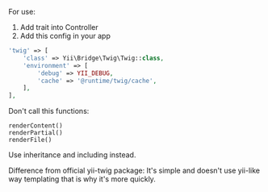 For use:
1) Add trait into Controller
2) Add this config in your app

```php
'twig' => [
    'class' => Yii\Bridge\Twig\Twig::class,
    'environment' => [
        'debug' => YII_DEBUG,
        'cache' => '@runtime/twig/cache',
    ],
],
```

Don't call this functions:
```
renderContent()
renderPartial()
renderFile()
```

Use inheritance and including instead.

Difference from official yii-twig package: It's simple and doesn't use yii-like way templating that is why it's more quickly.

